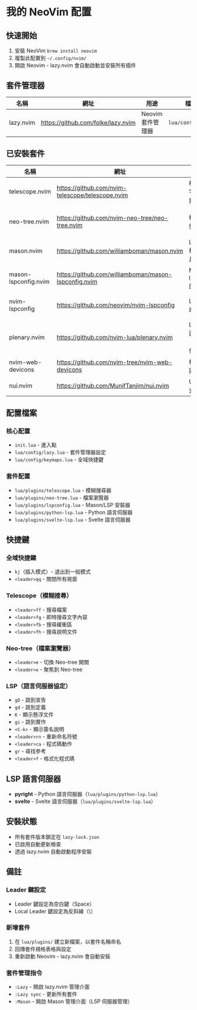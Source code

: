 # 我的 NeoVim 配置

## 快速開始

1. 安裝 NeoVim `brew install neovim`
2. 複製此配置到 `~/.config/nvim/`
3. 開啟 Neovim - lazy.nvim 會自動啟動並安裝所有插件

## 套件管理器

| 名稱 | 網址 | 用途 | 檔案路徑 |
|------|-----|------|----------|
| lazy.nvim | https://github.com/folke/lazy.nvim | Neovim 套件管理器 | `lua/config/lazy.lua` |

## 已安裝套件

| 名稱 | 網址 | 用途 | 檔案路徑 | 相依套件 |
|------|-----|------|----------|----------|
| telescope.nvim | https://github.com/nvim-telescope/telescope.nvim | 檔案、文字等模糊搜尋工具 | `lua/plugins/telescope.lua` | plenary.nvim |
| neo-tree.nvim | https://github.com/nvim-neo-tree/neo-tree.nvim | 檔案瀏覽側邊欄 | `lua/plugins/neo-tree.lua` | plenary.nvim, nvim-web-devicons, nui.nvim |
| mason.nvim | https://github.com/williamboman/mason.nvim | LSP/DAP/格式化工具安裝器 | `lua/plugins/lspconfig.lua` | mason-lspconfig.nvim |
| mason-lspconfig.nvim | https://github.com/williamboman/mason-lspconfig.nvim | Mason 與 lspconfig 的橋接器 | 自動載入相依套件 | 無 |
| nvim-lspconfig | https://github.com/neovim/nvim-lspconfig | LSP 客戶端配置 | `lua/plugins/python-lsp.lua`, `lua/plugins/svelte-lsp.lua` | mason.nvim, mason-lspconfig.nvim |
| plenary.nvim | https://github.com/nvim-lua/plenary.nvim | Lua 工具函式庫（相依套件） | 自動載入相依套件 | 無 |
| nvim-web-devicons | https://github.com/nvim-tree/nvim-web-devicons | 檔案類型圖示 | 自動載入相依套件 | 無 |
| nui.nvim | https://github.com/MunifTanjim/nui.nvim | UI 元件函式庫 | 自動載入相依套件 | 無 |

## 配置檔案

### 核心配置
- `init.lua` - 進入點
- `lua/config/lazy.lua` - 套件管理器設定
- `lua/config/keymaps.lua` - 全域快捷鍵

### 套件配置
- `lua/plugins/telescope.lua` - 模糊搜尋器
- `lua/plugins/neo-tree.lua` - 檔案瀏覽器
- `lua/plugins/lspconfig.lua` - Mason/LSP 安裝器
- `lua/plugins/python-lsp.lua` - Python 語言伺服器
- `lua/plugins/svelte-lsp.lua` - Svelte 語言伺服器

## 快捷鍵

### 全域快捷鍵
- `kj`（插入模式）- 退出到一般模式
- `<leader>qq` - 關閉所有視窗

### Telescope（模糊搜尋）
- `<leader>ff` - 搜尋檔案
- `<leader>fg` - 即時搜尋文字內容
- `<leader>fb` - 搜尋緩衝區
- `<leader>fh` - 搜尋說明文件

### Neo-tree（檔案瀏覽器）
- `<leader>e` - 切換 Neo-tree 開關
- `<leader>o` - 聚焦到 Neo-tree

### LSP（語言伺服器協定）
- `gD` - 跳到宣告
- `gd` - 跳到定義
- `K` - 顯示懸浮文件
- `gi` - 跳到實作
- `<C-k>` - 顯示簽名說明
- `<leader>rn` - 重新命名符號
- `<leader>ca` - 程式碼動作
- `gr` - 尋找參考
- `<leader>f` - 格式化程式碼

## LSP 語言伺服器
- **pyright** - Python 語言伺服器（`lua/plugins/python-lsp.lua`）
- **svelte** - Svelte 語言伺服器（`lua/plugins/svelte-lsp.lua`）

## 安裝狀態
- 所有套件版本鎖定在 `lazy-lock.json`
- 已啟用自動更新檢查
- 透過 lazy.nvim 自動啟動程序安裝

## 備註

### Leader 鍵設定
- Leader 鍵設定為空白鍵（Space）
- Local Leader 鍵設定為反斜線（\）

### 新增套件
1. 在 `lua/plugins/` 建立新檔案，以套件名稱命名
2. 回傳套件規格表格與設定
3. 重新啟動 Neovim - lazy.nvim 會自動安裝

### 套件管理指令
- `:Lazy` - 開啟 lazy.nvim 管理介面
- `:Lazy sync` - 更新所有套件
- `:Mason` - 開啟 Mason 管理介面（LSP 伺服器管理）